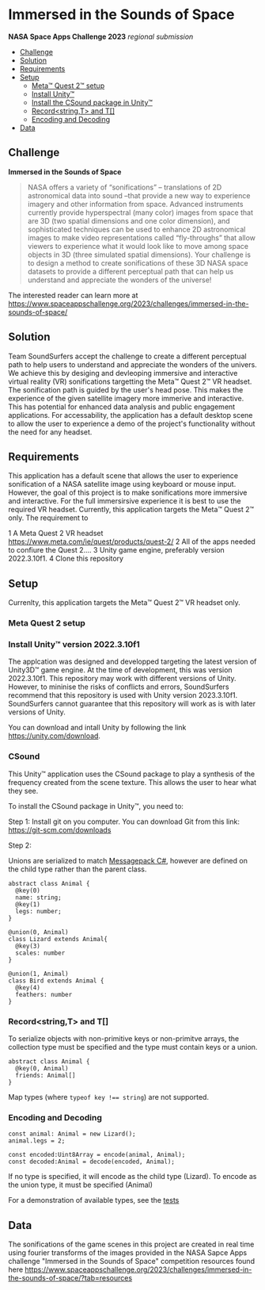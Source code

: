 # Immersed in the Sounds of Space 
**NASA Space Apps Challenge 2023** *regional submission*

- [Challenge](#challenge)
- [Solution](#solution)
- [Requirements](#requirements)
- [Setup](#setup)
  * [Meta™ Quest 2™ setup](#meta-quest-2-setup)
  * [Install Unity™ ](#downloadUnity)
  * [Install the CSound package in Unity™](#csound)  
  * [Record<string,T> and T[]](#record-string-t--and-t--)
  * [Encoding and Decoding](#encoding-and-decoding)
- [Data](#data)

## Challenge
**Immersed in the Sounds of Space** 
>NASA offers a variety of “sonifications” – translations of 2D astronomical data into sound –that provide a new way to experience imagery and other information from space. Advanced instruments currently provide hyperspectral (many color) images from space that are 3D (two spatial dimensions and one color dimension), and sophisticated techniques can be used to enhance 2D astronomical images to make video representations called “fly-throughs” that allow viewers to experience what it would look like to move among space objects in 3D (three simulated spatial dimensions). Your challenge is to design a method to create sonifications of these 3D NASA space datasets to provide a different perceptual path that can help us understand and appreciate the wonders of the universe!

The interested reader can learn more at https://www.spaceappschallenge.org/2023/challenges/immersed-in-the-sounds-of-space/

## Solution
Team SoundSurfers accept the challenge to create a different perceptual path to help users to understand and appreciate the wonders of the univers. We achieve this by desiging and devleoping immersive and interactive virtual reality (VR) sonifications targetting the Meta™ Quest 2™ VR headset.  The sonification path is guided by the user's head pose. This makes the experience of the given satellite imagery more immerive and interactive. This has potential for enhanced data analysis and public engagement applications. For accessability, the application has a default desktop scene to allow the user to experience a demo of the project's functionality without the need for any headset.
 
## Requirements
This application has a default scene that allows the user to experience sonification of a NASA satellite image using keyboard or mouse input. However, the goal of this project is to make sonifications more immersive and interactive. For the full immersirsive experience it is best to use the required VR headset. Currently, this application targets the Meta™ Quest 2™ only. The requirement to 

1 A Meta Quest 2 VR headset https://www.meta.com/ie/quest/products/quest-2/
2 All of the apps needed to confiure the Quest 2....
3 Unity game engine, preferably version 2022.3.10f1.
4 Clone this repository

## Setup
Currenlty, this application targets the Meta™ Quest 2™ VR headset only.

### Meta Quest 2 setup

### Install Unity™ version 2022.3.10f1
The applcation was designed and developped targeting the latest version of Unity3D™ game engine. At the time of development, this was version 2022.3.10f1. This repository may work with different versions of Unity. However, to mininise the risks of conflicts and errors, SoundSurfers recommend that this repository is used with Unity version 2023.3.10f1. SoundSurfers cannot guarantee that this repository will work as is with later versions of Unity. 

You can download and intall Unity by following the link https://unity.com/download.

### CSound
This Unity™ application uses the CSound package to play a synthesis of the frequency created from the scene texture. This allows the user to hear what they see.

To install the CSound package in Unity™, you need to:

Step 1: Install git on you computer. You can download Git from this link: https://git-scm.com/downloads

Step 2: 



Unions are serialized to match [Messagepack C#](https://github.com/neuecc/MessagePack-CSharp#union), however are defined on the child type rather than the parent class.

```
abstract class Animal {
  @key(0)
  name: string;
  @key(1)
  legs: number;
}

@union(0, Animal)
class Lizard extends Animal{
  @key(3)
  scales: number
}

@union(1, Animal)
class Bird extends Animal {
  @key(4)
  feathers: number
}
```

### Record<string,T> and T[]
To serialize objects with non-primitive keys or non-primitve arrays, the collection type must be specified and the type must contain keys or a union.
```
abstract class Animal {
  @key(0, Animal)
  friends: Animal[]
}
```

Map types (where `typeof key !== string`) are not supported.

### Encoding and Decoding
```
const animal: Animal = new Lizard();
animal.legs = 2;

const encoded:Uint8Array = encode(animal, Animal);
const decoded:Animal = decode(encoded, Animal);
```
If no type is specified, it will encode as the child type (Lizard).
To encode as the union type, it must be specified (Animal)

For a demonstration of available types, see the [tests](https://github.com/camnewnham/msgpack-decorators/blob/main/tests/index.test.ts)

## Data
The sonifications of the game scenes in this project are created in real time using fourier transforms of the images provided in the NASA Sapce Apps challenge "Immersed in the Sounds of Space" competition resources found here https://www.spaceappschallenge.org/2023/challenges/immersed-in-the-sounds-of-space/?tab=resources 
